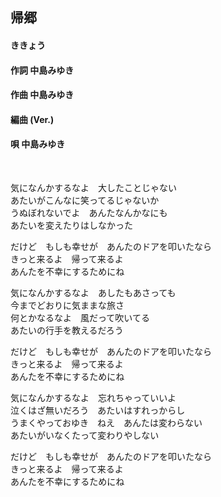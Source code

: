 ## 帰郷
#### ききょう

#### 作詞     中島みゆき
#### 作曲     中島みゆき
#### 編曲 (Ver.)
#### 唄      中島みゆき
 

気になんかするなよ　大したことじゃない  
あたいがこんなに笑ってるじゃないか  
うぬぼれないでよ　あんたなんかなにも  
あたいを変えたりはしなかった  
  
だけど　もしも幸せが　あんたのドアを叩いたなら  
きっと来るよ　帰って来るよ  
あんたを不幸にするためにね  
  
  
気になんかするなよ　あしたもあさっても  
今までどおりに気ままな旅さ  
何とかなるなよ　風だって吹いてる  
あたいの行手を教えるだろう  
  
だけど　もしも幸せが　あんたのドアを叩いたなら  
きっと来るよ　帰って来るよ  
あんたを不幸にするためにね  
  
  
気になんかするなよ　忘れちゃっていいよ  
泣くはざ無いだろう　あたいはすれっからし  
うまくやっておゆき　ねえ　あんたは変わらない  
あたいがいなくたって変わりやしない  
  
だけど　もしも幸せが　あんたのドアを叩いたなら  
きっと来るよ　帰って来るよ  
あんたを不幸にするためにね  
